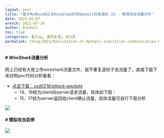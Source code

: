 ```yaml
---
layout: post
title: "基于Modbus协议与KingView实现Openplc仿真通讯（2）- 靶场攻击流量分析"
date: 2021-05-07
wrench: 2021-07-30
author: Bin4xin
toc: true
categories: [blog, 漏洞复现, 笔记]
permalink: /blog/2021/Realization-of-Openplc-simulation-communication-based-on-Modbus-protocol-and-KingView-II/
---
```


#### # *WireShark*流量分析

网上已经有大佬上传wireshark流量文件，就不重复造轮子去流量了，直接下载下来对照poc代码分析看看：

- [点击下载：*sxd0216/attack-packets*](https://github.com/sxd0216/attack-packets)
	- 14、16帧为client向server请求流量，具体如下图：
	- 15、17帧为server返回给client确认流量，具体流量可自行下载分析

![](/assets/img/blog/2021/wireshark_tcp_show.png)


#### # 模拟攻击启停

![](/assets/img/blog/2021/OpenPLC_attack_success.gif)


